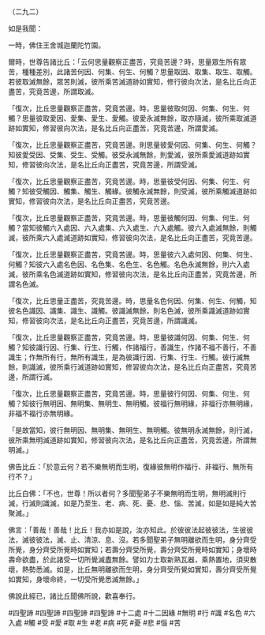 （二九二）

如是我聞：

一時，佛住王舍城迦蘭陀竹園。

爾時，世尊告諸比丘：「云何思量觀察正盡苦，究竟苦邊？時，思量眾生所有眾苦，種種差別，此諸苦何因、何集、何生、何觸？思量取因、取集、取生、取觸。若彼取滅無餘，眾苦則滅，彼所乘苦滅道跡如實知，修行彼向次法，是名比丘向正盡苦，究竟苦邊，所謂取滅。

「復次，比丘思量觀察正盡苦，究竟苦邊。時，思量彼取何因、何集、何生、何觸？思量彼取愛因、愛集、愛生、愛觸。彼愛永滅無餘，取亦隨滅，彼所乘取滅道跡如實知，修習彼向次法，是名比丘向正盡苦，究竟苦邊，所謂愛滅。

「復次，比丘思量觀察正盡苦，究竟苦邊。則思量彼愛何因、何集、何生、何觸？知彼愛受因、受集、受生、受觸。彼受永滅無餘，則愛滅，彼所乘愛滅道跡如實知，修習彼向次法，是名比丘向正盡苦，究竟苦邊，所謂受滅。

「復次，比丘思量觀察正盡苦，究竟苦邊。時，思量彼受何因、何集、何生、何觸？知彼受觸因、觸集、觸生、觸緣。彼觸永滅無餘，則受滅，彼所乘觸滅道跡如實知，修習彼向次法，是名比丘向正盡苦，究竟苦邊。

「復次，比丘思量觀察正盡苦，究竟苦邊。時，思量彼觸何因、何集、何生、何觸？當知彼觸六入處因、六入處集、六入處生、六入處觸。彼六入處滅無餘，則觸滅，彼所乘六入處滅道跡如實知，修習彼向次法，是名比丘向正盡苦，究竟苦邊。

「復次，比丘思量觀察正盡苦，究竟苦邊。時，思量彼六入處何因、何集、何生、何觸？知彼六入處名色因、名色集、名色生、名色觸。名色永滅無餘，則六入處滅，彼所乘名色滅道跡如實知，修習彼向次法，是名比丘向正盡苦，究竟苦邊，所謂名色滅。

「復次，比丘思量正盡苦，究竟苦邊。時，思量名色何因、何集、何生、何觸，知彼名色識因、識集、識生、識觸。彼識滅無餘，則名色滅，彼所乘識滅道跡如實知，修習彼向次法，是名比丘向正盡苦，究竟苦邊，所謂識滅。

「復次，比丘思量觀察正盡苦，究竟苦邊。時，思量彼識何因、何集、何生、何觸？知彼識行因、行集、行生、行觸，作諸福行，善識生，作諸不福不善行，不善識生；作無所有行，無所有識生，是為彼識行因、行集、行生、行觸。彼行滅無餘，則識滅，彼所乘行滅道跡如實知，修習彼向次法，是名比丘向正盡苦，究竟苦邊，所謂行滅。

「復次，比丘思量觀察正盡苦，究竟苦邊。時，思量彼行何因、何集、何生、何觸？知彼行無明因、無明集、無明生、無明觸。彼福行無明緣，非福行亦無明緣，非福不福行亦無明緣。

「是故當知，彼行無明因、無明集、無明生、無明觸。彼無明永滅無餘，則行滅，彼所乘無明滅道跡如實知，修習彼向次法，是名比丘向正盡苦，究竟苦邊，所謂無明滅。」

佛告比丘：「於意云何？若不樂無明而生明，復緣彼無明作福行、非福行、無所有行不？」

比丘白佛：「不也，世尊！所以者何？多聞聖弟子不樂無明而生明，無明滅則行滅，行滅則識滅，如是乃至生、老、病、死、憂、悲、惱、苦滅，如是如是純大苦聚滅。」

佛言：「善哉！善哉！比丘！我亦如是說，汝亦知此。於彼彼法起彼彼法，生彼彼法，滅彼彼法，滅、止、清涼、息、沒。若多聞聖弟子無明離欲而生明，身分齊受所覺，身分齊受所覺時如實知；若壽分齊受所覺，壽分齊受所覺時如實知；身壞時壽命欲盡，於此諸受一切所覺滅盡無餘。譬如力士取新熟瓦器，乘熱置地，須臾散壞，熱勢悉滅。如是，比丘無明離欲而生明，身分齊受所覺如實知，壽分齊受所覺如實知，身壞命終，一切受所覺悉滅無餘。」

佛說此經已，諸比丘聞佛所說，歡喜奉行。



#四聖諦
#四聖諦
#四聖諦
#四聖諦
#十二處
#十二因緣
#無明
#行
#識
#名色
#六入處
#觸
#受
#愛
#取
#生
#老
#病
#死
#憂
#悲
#惱
#苦
